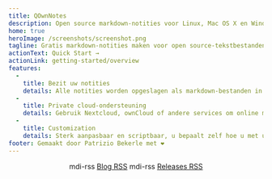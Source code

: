 ```yaml
---
title: QOwnNotes
description: Open source markdown-notities voor Linux, Mac OS X en Windows, die samenwerkt met Nextcloud Notes
home: true
heroImage: /screenshots/screenshot.png
tagline: Gratis markdown-notities maken voor open source-tekstbestanden met Nextcloud / ownCloud-integratie
actionText: Quick Start →
actionLink: getting-started/overview
features:
  - 
    title: Bezit uw notities
    details: Alle notities worden opgeslagen als markdown-bestanden in platte tekst op uw computer, geen 'vendor lock-in'
  - 
    title: Private cloud-ondersteuning
    details: Gebruik Nextcloud, ownCloud of andere services om online met uw notities te werken of synchroniseer ze op verschillende apparaten
  - 
    title: Customization
    details: Sterk aanpasbaar en scriptbaar, u bepaalt zelf hoe u met uw notities wilt werken
footer: Gemaakt door Patrizio Bekerle met ❤️
---
```


<div class="rss-block">
    <v-chip outlined><v-icon left>mdi-rss</v-icon> <a href="https://feeds.feedburner.com/QOwnNotesBlog">Blog RSS</a></v-chip>
    <v-chip outlined><v-icon left>mdi-rss</v-icon> <a href="https://feeds.feedburner.com/QOwnNotesReleases">Releases RSS</a></v-chip>
</div>

<Poll />

<style>
    .rss-block { text-align: center; margin-bottom: 20px; }
</style>
